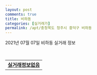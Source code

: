 ```yaml
---
layout: post
comments: true
title: 비하동
categories: [실거래가]
permalink: /apt/충청북도 청주시 흥덕구 비하동
---
```


2021년 07월 07일 비하동 실거래 정보

<script type="text/javascript">
  google.charts.load('current', {'packages':['corechart']});
  google.charts.setOnLoadCallback(drawChart);

  function drawChart() {
    var data = google.visualization.arrayToDataTable([['거래일', '매매', '전월세', '전매'], ['20-07', 23, 22, 0], ['20-08', 21, 15, 0], ['20-09', 15, 23, 0], ['20-10', 29, 19, 0], ['20-11', 50, 22, 0], ['20-12', 29, 17, 0], ['21-01', 49, 18, 0], ['21-02', 24, 23, 0], ['21-03', 45, 18, 0], ['21-04', 81, 31, 0], ['21-05', 64, 32, 0], ['21-06', 41, 23, 0], ['21-07', 1, 1, 0]]);

    var options = {
      title: '최근 유형별 거래량 추이',
      legend: { position: 'bottom' }
    };

    var chart = new google.visualization.LineChart(document.getElementById('columnchart_material'));
    chart.draw(data, (options));
  }
</script>

<div id="columnchart_material" style="width: 95%; margin-left: -35px; display: block"></div>
<br>
<table>
  <tr>
    <td colspan="4" style="font-weight: bold;"><a href="https://search.naver.com/search.naver?query=비하동 실거래정보없음">실거래정보없음</a></td>
  </tr>
    
</table>
    